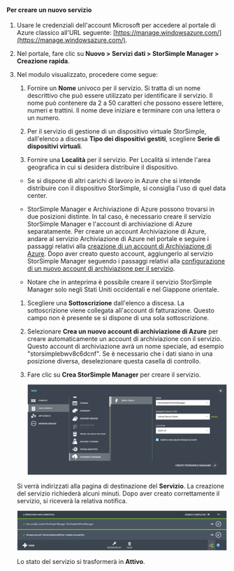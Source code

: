 #### Per creare un nuovo servizio

1.  Usare le credenziali dell'account Microsoft per accedere al portale di Azure classico all'URL seguente: [https://manage.windowsazure.com/](https://manage.windowsazure.com/).

2.  Nel portale, fare clic su **Nuovo > Servizi dati > StorSimple Manager > Creazione rapida**.

3.  Nel modulo visualizzato, procedere come segue:

	1.  Fornire un **Nome** univoco per il servizio. Si tratta di un nome descrittivo che può essere utilizzato per identificare il servizio. Il nome può contenere da 2 a 50 caratteri che possono essere lettere, numeri e trattini. Il nome deve iniziare e terminare con una lettera o un numero.

	2.  Per il servizio di gestione di un dispositivo virtuale StorSimple, dall'elenco a discesa **Tipo dei dispositivi gestiti**, scegliere **Serie di dispositivi virtuali**.

	3.  Fornire una **Località** per il servizio. Per Località si intende l'area geografica in cui si desidera distribuire il dispositivo.

	 -   Se si dispone di altri carichi di lavoro in Azure che si intende distribuire con il dispositivo StorSimple, si consiglia l'uso di quel data center.

   	 -   StorSimple Manager e Archiviazione di Azure possono trovarsi in due posizioni distinte. In tal caso, è necessario creare il servizio StorSimple Manager e l'account di archiviazione di Azure separatamente. Per creare un account Archiviazione di Azure, andare al servizio Archiviazione di Azure nel portale e seguire i passaggi relativi alla [creazione di un account di Archiviazione di Azure](storage-create-storage-account.md#create-a-storage-account). Dopo aver creato questo account, aggiungerlo al servizio StorSimple Manager seguendo i passaggi relativi alla [configurazione di un nuovo account di archiviazione per il servizio](#optional-step-configure-a-new-storage-account-for-the-service).
   	 
   	 -   Notare che in anteprima è possibile creare il servizio StorSimple Manager solo negli Stati Uniti occidentali e nel Giappone orientale.
	
	1.  Scegliere una **Sottoscrizione** dall'elenco a discesa. La sottoscrizione viene collegata all'account di fatturazione. Questo campo non è presente se si dispone di una sola sottoscrizione.

	1.  Selezionare **Crea un nuovo account di archiviazione di Azure** per creare automaticamente un account di archiviazione con il servizio. Questo account di archiviazione avrà un nome speciale, ad esempio "storsimplebwv8c6dcnf". Se è necessario che i dati siano in una posizione diversa, deselezionare questa casella di controllo.

	1.  Fare clic su **Crea StorSimple Manager** per creare il servizio.

		![](./media/storsimple-ova-create-new-service/image1-include.png)

	Si verrà indirizzati alla pagina di destinazione del **Servizio**. La creazione del servizio richiederà alcuni minuti. Dopo aver creato correttamente il servizio, si riceverà la relativa notifica.

	![](./media/storsimple-ova-create-new-service/image2-include.png)

	Lo stato del servizio si trasformerà in **Attivo**.

<!---HONumber=AcomDC_0128_2016-->